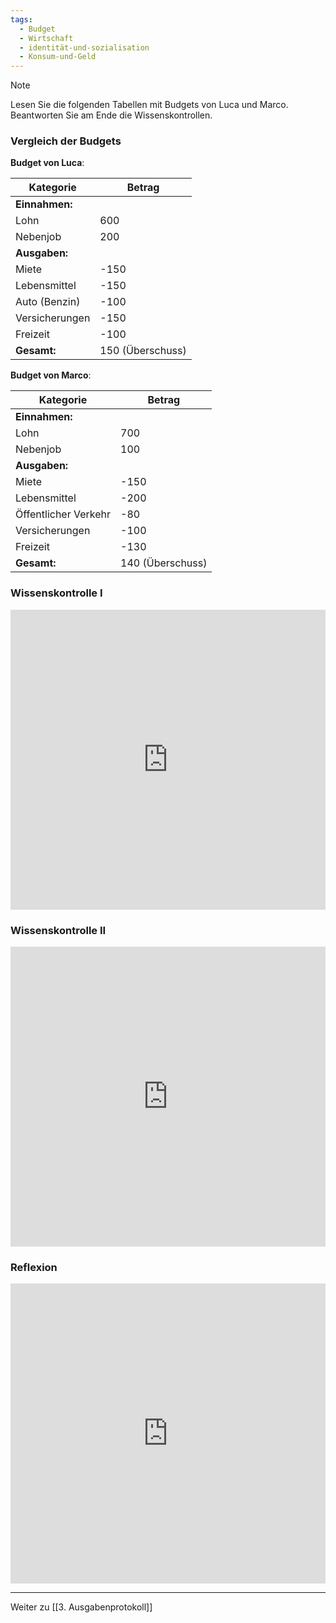 ```yaml
---
tags:
  - Budget
  - Wirtschaft
  - identität-und-sozialisation
  - Konsum-und-Geld
---
```

>[!note] 
>Lesen Sie die folgenden Tabellen mit Budgets von Luca und Marco.
>Beantworten Sie am Ende die Wissenskontrollen.


### Vergleich der Budgets

**Budget von Luca**:

|Kategorie|Betrag|
|---|---|
|**Einnahmen:**||
|Lohn|600|
|Nebenjob|200|
|**Ausgaben:**||
|Miete|-150|
|Lebensmittel|-150|
|Auto (Benzin)|-100|
|Versicherungen|-150|
|Freizeit|-100|
|**Gesamt:**|150 (Überschuss)|

**Budget von Marco**:

|Kategorie|Betrag|
|---|---|
|**Einnahmen:**||
|Lohn|700|
|Nebenjob|100|
|**Ausgaben:**||
|Miete|-150|
|Lebensmittel|-200|
|Öffentlicher Verkehr|-80|
|Versicherungen|-100|
|Freizeit|-130|
|**Gesamt:**|140 (Überschuss)|
### Wissenskontrolle I

<iframe width="100%" height="480px" src="https://forms.microsoft.com/Pages/ResponsePage.aspx?id=3JD3sB8inkC07KJqJT_b3gzhkYlYD0VIpERRWTmitHRUNTNTMU45TEFCTFg0RjhSNzlPTktURk5TVyQlQCNjPTEu&embed=true" frameborder="0" marginwidth="0" marginheight="0" style="border: none; max-width:100%; max-height:100vh" allowfullscreen webkitallowfullscreen mozallowfullscreen msallowfullscreen> </iframe>

### Wissenskontrolle II
<iframe width="100%" height="480px" src="https://forms.microsoft.com/Pages/ResponsePage.aspx?id=3JD3sB8inkC07KJqJT_b3gzhkYlYD0VIpERRWTmitHRUNkFFU1oxNk9BTUNRMTJENFJQS081MTRXRSQlQCNjPTEu&embed=true" frameborder="0" marginwidth="0" marginheight="0" style="border: none; max-width:100%; max-height:100vh" allowfullscreen webkitallowfullscreen mozallowfullscreen msallowfullscreen> </iframe>

### Reflexion

<iframe width="100%" height="480px" src="https://forms.microsoft.com/Pages/ResponsePage.aspx?id=3JD3sB8inkC07KJqJT_b3gzhkYlYD0VIpERRWTmitHRUNlBNUUlRWDA4SFBaN0lJNDFUS0dXTlZHNSQlQCNjPTEu&embed=true" frameborder="0" marginwidth="0" marginheight="0" style="border: none; max-width:100%; max-height:100vh" allowfullscreen webkitallowfullscreen mozallowfullscreen msallowfullscreen> </iframe>

---
Weiter zu [[3. Ausgabenprotokoll]]
